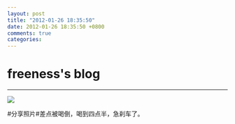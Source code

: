 ```yaml
---
layout: post
title: "2012-01-26 18:35:50"
date: 2012-01-26 18:35:50 +0800
comments: true
categories: 
---
```


# freeness's blog

----------

![](http://okqmqrbgo.bkt.clouddn.com/201201261835501.jpg)

>
\#分享照片\#差点被喝倒，喝到四点半，急刹车了。
